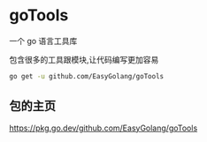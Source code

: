 # goTools

一个 go 语言工具库

包含很多的工具跟模块,让代码编写更加容易

```bash
go get -u github.com/EasyGolang/goTools
```

## 包的主页

https://pkg.go.dev/github.com/EasyGolang/goTools
